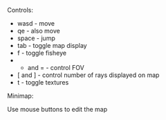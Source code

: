 Controls:

* wasd - move
* qe - also move
* space - jump
* tab - toggle map display
* f - toggle fisheye
* - and = - control FOV
* [ and ] - control number of rays displayed on map
* t - toggle textures

Minimap:

Use mouse buttons to edit the map
